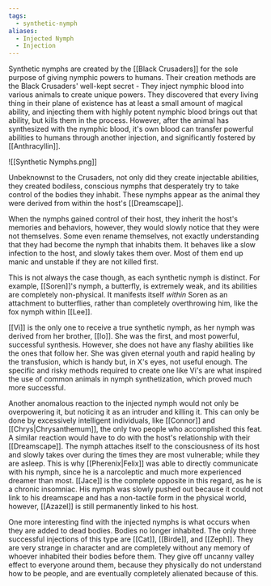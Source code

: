 ```yaml
---
tags:
  - synthetic-nymph
aliases:
  - Injected Nymph
  - Injection
---
```

Synthetic nymphs are created by the [[Black Crusaders]] for the sole purpose of giving nymphic powers to humans. Their creation methods are the Black Crusaders' well-kept secret - They inject nymphic blood into various animals to create unique powers. They discovered that every living thing in their plane of existence has at least a small amount of magical ability, and injecting them with highly potent nymphic blood brings out that ability, but kills them in the process. However, after the animal has synthesized with the nymphic blood, it's own blood can transfer powerful abilities to humans through another injection, and significantly fostered by [[Anthracyllin]].

![[Synthetic Nymphs.png]]

Unbeknownst to the Crusaders, not only did they create injectable abilities, they created bodiless, conscious nymphs that desperately try to take control of the bodies they inhabit. These nymphs appear as the animal they were derived from within the host's [[Dreamscape]]. 

When the nymphs gained control of their host, they inherit the host's memories and behaviors, however, they would slowly notice that they were not themselves. Some even rename themselves, not exactly understanding that they had become the nymph that inhabits them. It behaves like a slow infection to the host, and slowly takes them over. Most of them end up manic and unstable if they are not killed first.

This is not always the case though, as each synthetic nymph is distinct. For example, [[Soren]]'s nymph, a butterfly, is extremely weak, and its abilities are completely non-physical. It manifests itself *within* Soren as an attachment to butterflies, rather than completely overthrowing him, like the fox nymph within [[Lee]].

[[Vi]] is the only one to receive a true synthetic nymph, as her nymph was derived from her brother, [[Io]]. She was the first, and most powerful, successful synthesis. However, she does not have any flashy abilities like the ones that follow her. She was given eternal youth and rapid healing by the transfusion, which is handy but, in X's eyes, not useful enough. The specific and risky methods required to create one like Vi's are what inspired the use of common animals in nymph synthetization, which proved much more successful.

Another anomalous reaction to the injected nymph would not only be overpowering it, but noticing it as an intruder and killing it. This can only be done by excessively intelligent individuals, like [[Connor]] and [[Chrys|Chrysanthemum]], the only two people who accomplished this feat. A similar reaction would have to do with the host's relationship with their [[Dreamscape]]. The nymph attaches itself to the consciousness of its host and slowly takes over during the times they are most vulnerable; while they are asleep. This is why [[Pherenix|Felix]] was able to directly communicate with his nymph, since he is a narcoleptic and much more experienced dreamer than most. [[Jace]] is the complete opposite in this regard, as he is a chronic insomniac. His nymph was slowly pushed out because it could not link to his dreamscape and has a non-tactile form in the physical world, however, [[Azazel]] is still permanently linked to his host.

One more interesting find with the injected nymphs is what occurs when they are added to dead bodies. Bodies no longer inhabited. The only three successful injections of this type are [[Cat]], [[Birde]], and [[Zeph]]. They are very strange in character and are completely without any memory of whoever inhabited their bodies before them. They give off uncanny valley effect to everyone around them, because they physically do not understand how to be people, and are eventually completely alienated because of this.